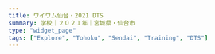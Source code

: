 ```yaml
---
title: ワイワム仙台・2021 DTS
summary: 学校｜２０２１年｜宮城県・仙台市
type: "widget_page"
tags: ["Explore", "Tohoku", "Sendai", "Training", "DTS"]
---
```

